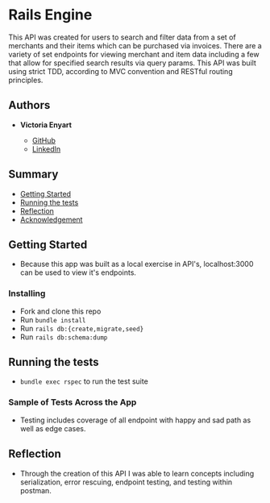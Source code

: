 # Rails Engine

This API was created for users to search and filter data from a set of merchants and their items which can be purchased via invoices. There are a variety of set endpoints for viewing merchant and item data including a few that allow for specified search results via query params. This API was built using strict TDD, according to MVC convention and RESTful routing principles.
  
## Authors
    
  - **Victoria Enyart** 
  
    - [GitHub](https://github.com/torienyart)
    - [LinkedIn](https://www.linkedin.com/in/victoria-enyart-595052155)
    
## Summary
  - [Getting Started](#getting-started)
  - [Running the tests](#running-the-tests)
  - [Reflection](#reflection)
  - [Acknowledgement](#acknowledgement)

## Getting Started

  - Because this app was built as a local exercise in API's, localhost:3000 can be used to view it's endpoints.

### Installing

- Fork and clone this repo
- Run `bundle install`
- Run `rails db:{create,migrate,seed}`
- Run `rails db:schema:dump`

## Running the tests

- `bundle exec rspec` to run the test suite

### Sample of Tests Across the App
  
  - Testing includes coverage of all endpoint with happy and sad path as well as edge cases.

## Reflection
  - Through the creation of this API I was able to learn concepts including serialization, error rescuing, endpoint testing, and testing within postman.
